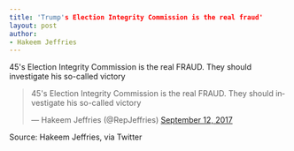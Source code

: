 ```yaml
---
title: 'Trump's Election Integrity Commission is the real fraud'
layout: post
author:
- Hakeem Jeffries
---
```


45's Election Integrity Commission is the real FRAUD. They should investigate his so-called victory

<blockquote class="twitter-tweet"><p lang="en" dir="ltr">45&#39;s Election Integrity Commission is the real FRAUD. They should investigate his so-called victory</p>&mdash; Hakeem Jeffries (@RepJeffries) <a href="https://twitter.com/RepJeffries/status/907712510131875840?ref_src=twsrc%5Etfw">September 12, 2017</a></blockquote> <script async src="https://platform.twitter.com/widgets.js" charset="utf-8"></script>

Source: Hakeem Jeffries, via Twitter
